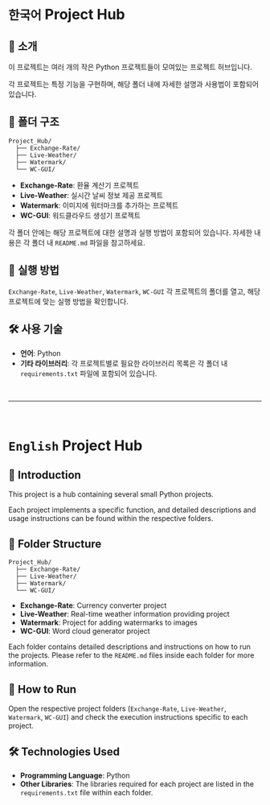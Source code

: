 # `한국어` Project Hub

## 📖 소개
이 프로젝트는 여러 개의 작은 Python 프로젝트들이 모여있는 프로젝트 허브입니다. 

각 프로젝트는 특정 기능을 구현하며, 해당 폴더 내에 자세한 설명과 사용법이 포함되어 있습니다.

## 📂 폴더 구조
```
Project_Hub/
  ├── Exchange-Rate/
  ├── Live-Weather/
  ├── Watermark/
  └── WC-GUI/
```
- **Exchange-Rate**: 환율 계산기 프로젝트
- **Live-Weather**: 실시간 날씨 정보 제공 프로젝트
- **Watermark**: 이미지에 워터마크를 추가하는 프로젝트
- **WC-GUI**: 워드클라우드 생성기 프로젝트

각 폴더 안에는 해당 프로젝트에 대한 설명과 실행 방법이 포함되어 있습니다. 자세한 내용은 각 폴더 내 `README.md` 파일을 참고하세요.

## 🔧 실행 방법

`Exchange-Rate`, `Live-Weather`, `Watermark`, `WC-GUI` 각 프로젝트의 폴더를 열고, 해당 프로젝트에 맞는 실행 방법을 확인합니다.

## 🛠 사용 기술

- **언어**: Python
- **기타 라이브러리**: 각 프로젝트별로 필요한 라이브러리 목록은 각 폴더 내 `requirements.txt` 파일에 포함되어 있습니다.

<br>

---

<br>

# `English` Project Hub

## 📖 Introduction
This project is a hub containing several small Python projects. 

Each project implements a specific function, and detailed descriptions and usage instructions can be found within the respective folders.

## 📂 Folder Structure
```
Project_Hub/
  ├── Exchange-Rate/
  ├── Live-Weather/
  ├── Watermark/
  └── WC-GUI/
```
- **Exchange-Rate**: Currency converter project
- **Live-Weather**: Real-time weather information providing project
- **Watermark**: Project for adding watermarks to images
- **WC-GUI**: Word cloud generator project

Each folder contains detailed descriptions and instructions on how to run the projects. Please refer to the `README.md` files inside each folder for more information.

## 🔧 How to Run

Open the respective project folders (`Exchange-Rate`, `Live-Weather`, `Watermark`, `WC-GUI`) and check the execution instructions specific to each project.

## 🛠 Technologies Used

- **Programming Language**: Python
- **Other Libraries**: The libraries required for each project are listed in the `requirements.txt` file within each folder.

